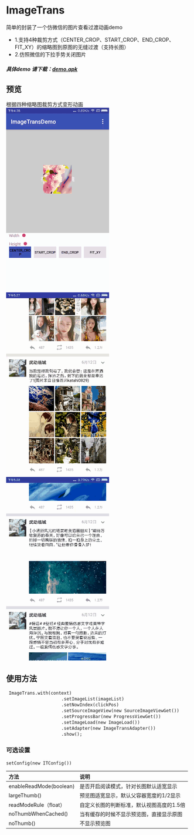 # ImageTrans
简单的封装了一个仿微信的图片查看过渡动画demo </br>
* 1.支持4种裁剪方式（CENTER_CROP、START_CROP、END_CROP、FIT_XY）的缩略图到原图的无缝过渡（支持长图）
* 2.仿照微信的下拉手势关闭图片
##### 具体demo 请下载：[demo.apk](preview/app-debug.apk)</br>
## 预览
根据四种缩略图裁剪方式变形动画</br>
<img src="preview/preview_1.gif" />
<img src="preview/preview_2.gif" />
<img src="preview/preview_3.gif" />

## 使用方法
```
 ImageTrans.with(context)
                     .setImageList(imageList)
                     .setNowIndex(clickPos)
                     .setSourceImageView(new SourceImageViewGet())
                     .setProgressBar(new ProgressViewGet())
                     .setImageLoad(new ImageLoad())
                     .setAdapter(new ImageTransAdapter())
                     .show();
```
### 可选设置
```
setConfig(new ITConfig())
```
|方法|说明|
|:---|:---|
|enableReadMode(boolean)|是否开启阅读模式，针对长图默认适宽显示 |
|largeThumb()| 预览图适宽显示，默认父容器宽度的1/2显示 |
|readModeRule（float）|自定义长图的判断标准，默认视图高度的1.5倍|
|noThumbWhenCached()|当有缓存的时候不显示预览图，直接显示原图 |
|noThumb()|不显示预览图 |

